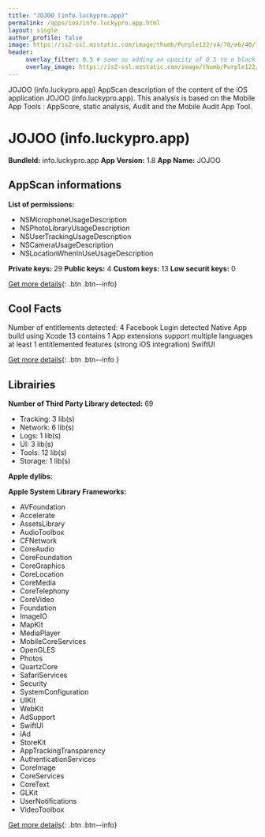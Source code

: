 ```yaml
---
title: "JOJOO (info.luckypro.app)"
permalink: /apps/ios/info.luckypro.app.html
layout: single
author_profile: false
image: https://is2-ssl.mzstatic.com/image/thumb/Purple122/v4/70/e6/40/70e640f4-ea55-165d-d963-23acd84f4a2d/AppIcon-1x_U007emarketing-0-7-0-85-220.png/512x512bb.jpg
header: 
     overlay_filter: 0.5 # same as adding an opacity of 0.5 to a black background
     overlay_image: https://is2-ssl.mzstatic.com/image/thumb/Purple122/v4/70/e6/40/70e640f4-ea55-165d-d963-23acd84f4a2d/AppIcon-1x_U007emarketing-0-7-0-85-220.png/512x512bb.jpg
---
```

JOJOO (info.luckypro.app) AppScan description of the content of the iOS application JOJOO (info.luckypro.app). This analysis is based on the Mobile App Tools : AppScore, static analysis, Audit and the Mobile Audit App Tool.

# JOJOO (info.luckypro.app)

**BundleId:** info.luckypro.app
**App Version:** 1.8
**App Name:** JOJOO


## AppScan informations 

**List of permissions:** 
- NSMicrophoneUsageDescription
- NSPhotoLibraryUsageDescription
- NSUserTrackingUsageDescription
- NSCameraUsageDescription
- NSLocationWhenInUseUsageDescription
  
  
**Private keys:** 29
**Public keys:** 4
**Custom keys:** 13
**Low securit keys:** 0
  
[Get more details](/pricing.html){: .btn .btn--info}

## Cool Facts

Number of entitlements detected: 4
Facebook Login detected
Native App
build using Xcode 13
contains 1 App extensions
support multiple languages
at least 1 entitlemented features (strong iOS integration)
SwiftUI
  
[Get more details](/pricing.html){: .btn .btn--info }

## Librairies 
**Number of Third Party Library detected:** 69
- Tracking: 3 lib(s)
- Network: 6 lib(s)
- Logs: 1 lib(s)
- UI: 3 lib(s)
- Tools: 12 lib(s)
- Storage: 1 lib(s)


**Apple dylibs:**


**Apple System Library Frameworks:**
- AVFoundation
- Accelerate
- AssetsLibrary
- AudioToolbox
- CFNetwork
- CoreAudio
- CoreFoundation
- CoreGraphics
- CoreLocation
- CoreMedia
- CoreTelephony
- CoreVideo
- Foundation
- ImageIO
- MapKit
- MediaPlayer
- MobileCoreServices
- OpenGLES
- Photos
- QuartzCore
- SafariServices
- Security
- SystemConfiguration
- UIKit
- WebKit
- AdSupport
- SwiftUI
- iAd
- StoreKit
- AppTrackingTransparency
- AuthenticationServices
- CoreImage
- CoreServices
- CoreText
- GLKit
- UserNotifications
- VideoToolbox


  
[Get more details](/pricing.html){: .btn .btn--info}

